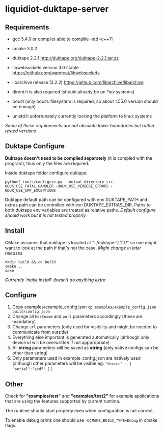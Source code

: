 # liquidiot-duktape-server

## Requirements

- gcc 5.4.0 or complier able to complile -std=c++11

- cmake 3.0.2

- duktape 2.2.1 http://duktape.org/duktape-2.2.1.tar.xz

- libwebsockets version 3.0 stable https://github.com/warmcat/libwebsockets

- libarchive release (3.2.2) https://github.com/libarchive/libarchive

- dirent.h is also required (should already be on _*nix_ systems)

- boost (only boost::filesystem is required, so about 1.55.0 version should be enough)

- unistd.h unfortunately currently locking the platform to linux systems

*Some of these requirements are not absolute lower boundaries but rather tested versions*

## Duktape Configure

**Duktape doesn't need to be complied separately** (it is compled with the program), thus only the files are required.

Inside duktape folder configure duktape.
```
python2 tools/configure.py --output-directory src -UDUK_USE_FATAL_HANDLER -UDUK_USE_VERBOSE_ERRORS -UDUK_USE_CPP_EXCEPTIONS
```
Duktape default path can be configured with env DUKTAPE_PATH and extras path can be controlled with evn DUKTAPE_EXTRAS_DIR. Paths to both duktape env variables are treated as relative paths.
*Default configure should work but it is not tested properly*

## Install

CMake assumes that duktape is located at "../duktape-2.2.1/" so one might want to look at the path if that's not the case. *Might change in later releases.*

```
mkdir build && cd build
cmake ..
make
```

*Currently 'make install' doesn't do anything extra*

## Configure

1. Copy examples/example_config.json `cp examples/example_config.json build/config.json`
2. Change all `hostname` and `port` parameters accordingly (these are mandatory)
3. Change `url` parameters (only used for visibility and might be needed to communicate from outside)
4. Everything else important is generated automatically (although only device id will be overwritten if not apppropriate)
5. All **string** parameters will be saved as **string** (only native configs can be other than string)
6. Only parameters used in example_config.json are natively used (although other parameters will be visible eg. `"device" : { "serial":"asdf" }` )

## Other

Check for **"examples/test"** and **"examples/test2"** for example applications that are using the features supported by current runtime.

The runtime should start properly even when configuration is not correct.

To enable debug prints one should use `-DCMAKE_BUILD_TYPE=Debug` in cmake flags.
